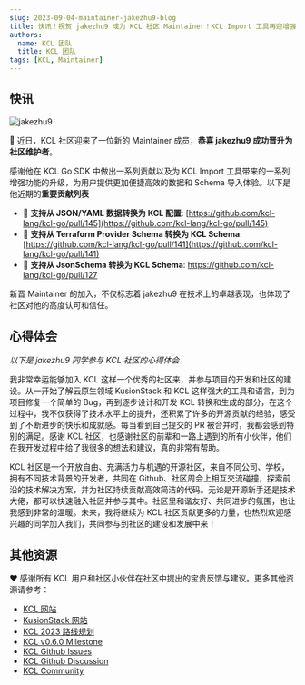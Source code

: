 ```yaml
---
slug: 2023-09-04-maintainer-jakezhu9-blog
title: 快讯！祝贺 jakezhu9 成为 KCL 社区 Maintainer！KCL Import 工具再迎增强功能！
authors:
  name: KCL 团队
  title: KCL 团队
tags: [KCL, Maintainer]
---
```


## 快讯

![jakezhu9](/img/blog/2023-09-04-maintainer-jakezhu9-blog/jakezhu9.png)

🎉 近日，KCL 社区迎来了一位新的 Maintainer 成员，**恭喜 jakezhu9 成功晋升为社区维护者**。

感谢他在 KCL Go SDK 中做出一系列贡献以及为 KCL Import 工具带来的一系列增强功能的升级，为用户提供更加便捷高效的数据和 Schema 导入体验。以下是他近期的**重要贡献列表**

- 🔧 **支持从 JSON/YAML 数据转换为 KCL 配置**: [https://github.com/kcl-lang/kcl-go/pull/145](https://github.com/kcl-lang/kcl-go/pull/145)
- 🔧 **支持从 Terraform Provider Schema 转换为 KCL Schema**: [https://github.com/kcl-lang/kcl-go/pull/141](https://github.com/kcl-lang/kcl-go/pull/141)
- 🔧 **支持从 JsonSchema 转换为 KCL Schema**: https://github.com/kcl-lang/kcl-go/pull/127

新晋 Maintainer 的加入，不仅标志着 jakezhu9 在技术上的卓越表现，也体现了社区对他的高度认可和信任。

## 心得体会

_以下是 jakezhu9 同学参与 KCL 社区的心得体会_

我非常幸运能够加入 KCL 这样一个优秀的社区来，并参与项目的开发和社区的建设。从一开始了解云原生领域 KusionStack 和 KCL 这样强大的工具和语言，到为项目修复一个简单的 Bug，再到逐步设计和开发 KCL 转换和生成的部分，在这个过程中，我不仅获得了技术水平上的提升，还积累了许多的开源贡献的经验，感受到了不断进步的快乐和成就感。每当看到自己提交的 PR 被合并时，我都会感到特别的满足。感谢 KCL 社区，也感谢社区的前辈和一路上遇到的所有小伙伴，他们在我开发过程中给了我很多的想法和建议，真的非常有帮助。

KCL 社区是一个开放自由、充满活力与机遇的开源社区，来自不同公司、学校，拥有不同技术背景的开发者，共同在 Github、社区周会上相互交流碰撞，探索前沿的技术解决方案，并为社区持续贡献高效简洁的代码。无论是开源新手还是技术大佬，都可以快速融入社区并参与其中。社区里和谐友好、共同进步的氛围，也让我感到非常的温暖。未来，我将继续为 KCL 社区贡献更多的力量，也热烈欢迎感兴趣的同学加入我们，共同参与到社区的建设和发展中来！

## 其他资源

❤️ 感谢所有 KCL 用户和社区小伙伴在社区中提出的宝贵反馈与建议。更多其他资源请参考：

- [KCL 网站](https://kcl-lang.io/)
- [KusionStack 网站](https://kusionstack.io/)
- [KCL 2023 路线规划](https://kcl-lang.io/docs/community/release-policy/roadmap)
- [KCL v0.6.0 Milestone](https://github.com/kcl-lang/kcl/milestone/6)
- [KCL Github Issues](https://github.com/kcl-lang/kcl/issues)
- [KCL Github Discussion](https://github.com/orgs/kcl-lang/discussions)
- [KCL Community](https://github.com/kcl-lang/community)
